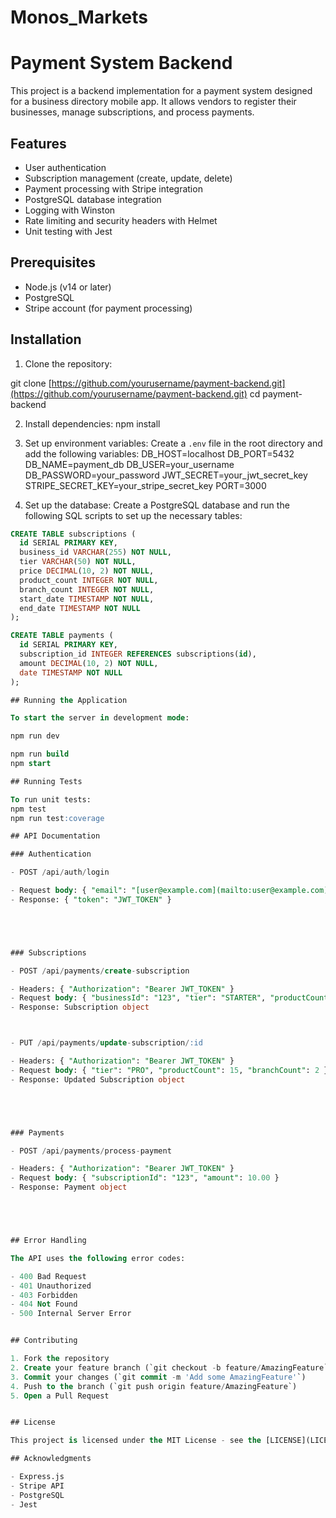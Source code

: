 # Monos_Markets
# Payment System Backend

This project is a backend implementation for a payment system designed for a business directory mobile app. It allows vendors to register their businesses, manage subscriptions, and process payments.

## Features

- User authentication
- Subscription management (create, update, delete)
- Payment processing with Stripe integration
- PostgreSQL database integration
- Logging with Winston
- Rate limiting and security headers with Helmet
- Unit testing with Jest

## Prerequisites

- Node.js (v14 or later)
- PostgreSQL
- Stripe account (for payment processing)

## Installation

1. Clone the repository:

git clone [https://github.com/yourusername/payment-backend.git](https://github.com/yourusername/payment-backend.git)
cd payment-backend


2. Install dependencies:
npm install


3. Set up environment variables:
Create a `.env` file in the root directory and add the following variables:
DB_HOST=localhost
DB_PORT=5432
DB_NAME=payment_db
DB_USER=your_username
DB_PASSWORD=your_password
JWT_SECRET=your_jwt_secret_key
STRIPE_SECRET_KEY=your_stripe_secret_key
PORT=3000


4. Set up the database:
Create a PostgreSQL database and run the following SQL scripts to set up the necessary tables:

```sql
CREATE TABLE subscriptions (
  id SERIAL PRIMARY KEY,
  business_id VARCHAR(255) NOT NULL,
  tier VARCHAR(50) NOT NULL,
  price DECIMAL(10, 2) NOT NULL,
  product_count INTEGER NOT NULL,
  branch_count INTEGER NOT NULL,
  start_date TIMESTAMP NOT NULL,
  end_date TIMESTAMP NOT NULL
);

CREATE TABLE payments (
  id SERIAL PRIMARY KEY,
  subscription_id INTEGER REFERENCES subscriptions(id),
  amount DECIMAL(10, 2) NOT NULL,
  date TIMESTAMP NOT NULL
);

## Running the Application

To start the server in development mode:

npm run dev

npm run build
npm start

## Running Tests

To run unit tests:
npm test
npm run test:coverage

## API Documentation

### Authentication

- POST /api/auth/login

- Request body: { "email": "[user@example.com](mailto:user@example.com)", "password": "password123" }
- Response: { "token": "JWT_TOKEN" }





### Subscriptions

- POST /api/payments/create-subscription

- Headers: { "Authorization": "Bearer JWT_TOKEN" }
- Request body: { "businessId": "123", "tier": "STARTER", "productCount": 5, "branchCount": 1 }
- Response: Subscription object



- PUT /api/payments/update-subscription/:id

- Headers: { "Authorization": "Bearer JWT_TOKEN" }
- Request body: { "tier": "PRO", "productCount": 15, "branchCount": 2 }
- Response: Updated Subscription object





### Payments

- POST /api/payments/process-payment

- Headers: { "Authorization": "Bearer JWT_TOKEN" }
- Request body: { "subscriptionId": "123", "amount": 10.00 }
- Response: Payment object





## Error Handling

The API uses the following error codes:

- 400 Bad Request
- 401 Unauthorized
- 403 Forbidden
- 404 Not Found
- 500 Internal Server Error


## Contributing

1. Fork the repository
2. Create your feature branch (`git checkout -b feature/AmazingFeature`)
3. Commit your changes (`git commit -m 'Add some AmazingFeature'`)
4. Push to the branch (`git push origin feature/AmazingFeature`)
5. Open a Pull Request


## License

This project is licensed under the MIT License - see the [LICENSE](LICENSE) file for details.

## Acknowledgments

- Express.js
- Stripe API
- PostgreSQL
- Jest